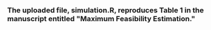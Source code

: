### The uploaded file, simulation.R, reproduces Table 1 in the manuscript entitled "Maximum Feasibility Estimation."

